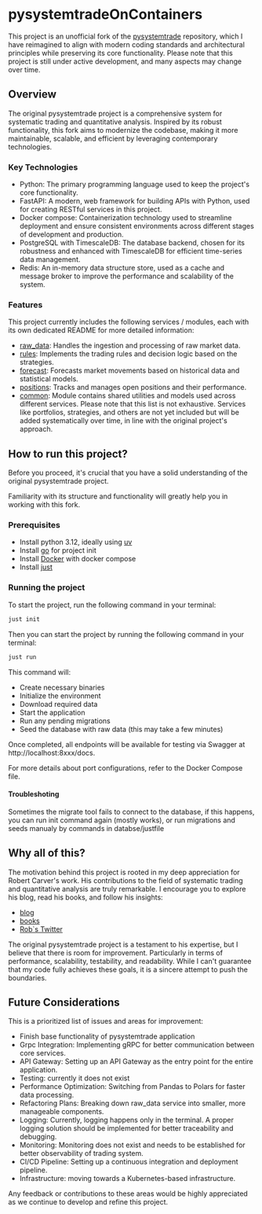 # pysystemtradeOnContainers

This project is an unofficial fork of the  [pysystemtrade](https://github.com/robcarver17/pysystemtrade) repository,
which I have reimagined to align with modern coding standards and architectural principles while preserving its core functionality.
Please note that this project is still under active development, and many aspects may change over time.
## Overview

The original pysystemtrade project is a comprehensive system for systematic trading and quantitative analysis.
Inspired by its robust functionality, this fork aims to modernize the codebase, making it more maintainable, scalable,
and efficient by leveraging contemporary technologies.

### Key Technologies
- Python: The primary programming language used to keep the project's core functionality.
- FastAPI: A modern, web framework for building APIs with Python, used for creating RESTful services in this project.
- Docker compose: Containerization technology used to streamline deployment and ensure consistent environments across
different stages of development and production.
- PostgreSQL with TimescaleDB: The database backend, chosen for its robustness and enhanced with TimescaleDB for
efficient time-series data management.
- Redis: An in-memory data structure store, used as a cache and message broker to improve the performance and scalability of the system.

### Features
This project currently includes the following services / modules, each with its own dedicated README for more detailed information:

- [raw_data]([raw_data/README.md): Handles the ingestion and processing of raw market data.
- [rules]([rules/README.md): Implements the trading rules and decision logic based on the strategies.
- [forecast]([forecast/README.md): Forecasts market movements based on historical data and statistical models.
- [positions]([positions/README.md): Tracks and manages open positions and their performance.
- [common]([common/README.md): Module contains shared utilities and models used across different services.
Please note that this list is not exhaustive. Services like portfolios, strategies, and others are not yet included but will be added systematically over time, in line with the original project's approach.

## How to run this project?
Before you proceed, it's crucial that you have a solid understanding of the original pysystemtrade project.

Familiarity with its structure and functionality will greatly help you in working with this fork.


### Prerequisites
- Install python 3.12, ideally using [uv](https://github.com/astral-sh/uv)
- Install [go](https://go.dev/) for project init
- Install [Docker](https://www.docker.com/) with docker compose
- Install [just](https://github.com/casey/just?tab=readme-ov-file)

### Running the project
To start the project, run the following command in your terminal:
```bash
just init
```

Then you can start the project by running the following command in your terminal:

```bash
just run
```
This command will:

- Create necessary binaries
- Initialize the environment
- Download required data
- Start the application
- Run any pending migrations
- Seed the database with raw data (this may take a few minutes)

Once completed, all endpoints will be available for testing via Swagger at http://localhost:8xxx/docs.

For more details about port configurations, refer to the Docker Compose file.

#### Troubleshoting
Sometimes the migrate tool fails to connect to the database, if this happens, you can run init command again (mostly works),
or run migrations and seeds manualy by commands in databse/justfile


## Why all of this?
The motivation behind this project is rooted in my deep appreciation for Robert Carver's work.
His contributions to the field of systematic trading and quantitative analysis are truly remarkable.
I encourage you to explore his blog, read his books, and follow his insights:
- [blog](https://qoppac.blogspot.com/)
- [books](https://www.systematicmoney.org/)
- [Rob`s Twitter ](https://x.com/investingidiocy)

The original pysystemtrade project is a testament to his expertise, but I believe that there is room for improvement.
Particularly in terms of performance, scalability, testability, and readability.
While I can't guarantee that my code fully achieves these goals, it is a sincere attempt to push the boundaries.


## Future Considerations

This is a prioritized list of issues and areas for improvement:
- Finish base functionality of pysystemtrade application
- Grpc Integration: Implementing gRPC for better communication between core services.
- API Gateway: Setting up an API Gateway as the entry point for the entire application.
- Testing: currently it does not exist
- Performance Optimization: Switching from Pandas to Polars for faster data processing.
- Refactoring Plans: Breaking down raw_data service into smaller, more manageable components.
- Logging: Currently, logging happens only in the terminal. A proper logging solution should be implemented for better traceability and debugging.
- Monitoring: Monitoring does not exist and needs to be established for better observability of trading system.
- CI/CD Pipeline: Setting up a continuous integration and deployment pipeline.
- Infrastructure: moving towards a Kubernetes-based infrastructure.

Any feedback or contributions to these areas would be highly appreciated as we continue to develop and refine this project.
